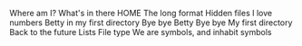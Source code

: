 Where am I?
What's in there
HOME
The long format
Hidden files
I love numbers
Betty in my first directory
Bye bye Betty
Bye bye My first directory
Back to the future
Lists
File type
We are symbols, and inhabit symbols
